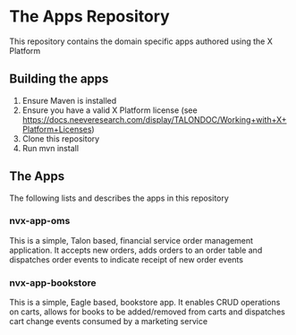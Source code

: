 # The Apps Repository

This repository contains the domain specific apps authored using the X Platform

## Building the apps
1. Ensure Maven is installed
2. Ensure you have a valid X Platform license (see https://docs.neeveresearch.com/display/TALONDOC/Working+with+X+Platform+Licenses)
2. Clone this repository
3. Run mvn install

## The Apps
The following lists and describes the apps in this repository

### nvx-app-oms
This is a simple, Talon based, financial service order management application. It accepts new orders, adds orders to an order table and dispatches order events to indicate receipt of new order events

### nvx-app-bookstore
This is a simple, Eagle based, bookstore app. It enables CRUD operations on carts, allows for books to be added/removed from carts and dispatches cart change events consumed by a marketing service

